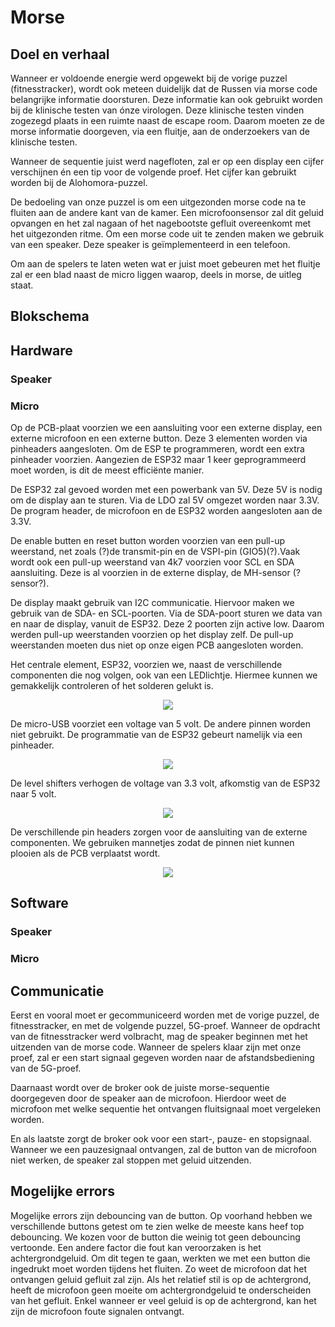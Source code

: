 # Morse

## Doel en verhaal
Wanneer er voldoende energie werd opgewekt bij de vorige puzzel (fitnesstracker), wordt ook meteen duidelijk dat de Russen via morse code belangrijke informatie doorsturen. Deze informatie kan ook gebruikt worden bij de klinische testen van ónze virologen. Deze klinische testen vinden zogezegd plaats in een ruimte naast de escape room. Daarom moeten ze de morse informatie doorgeven, via een fluitje, aan de onderzoekers van de klinische testen.

Wanneer de sequentie juist werd nagefloten, zal er op een display een cijfer verschijnen én een tip voor de volgende proef. Het cijfer kan gebruikt worden bij de Alohomora-puzzel.

De bedoeling van onze puzzel is om een uitgezonden morse code na te fluiten aan de andere kant van de kamer. Een microfoonsensor zal dit geluid opvangen en het zal nagaan of het nagebootste gefluit overeenkomt met het uitgezonden ritme. Om een morse code uit te zenden maken we gebruik van een speaker. Deze speaker is geïmplementeerd in een telefoon.

Om aan de spelers te laten weten wat er juist moet gebeuren met het fluitje zal er een blad naast de micro liggen waarop, deels in morse, de uitleg staat.

## Blokschema



## Hardware
### Speaker

### Micro
Op de PCB-plaat voorzien we een aansluiting voor een externe display, een externe microfoon en een externe button. Deze 3 elementen worden via pinheaders aangesloten. Om de ESP te programmeren, wordt een extra pinheader voorzien. Aangezien de ESP32 maar 1 keer geprogrammeerd moet worden, is dit de meest efficiënte manier. 

De ESP32 zal gevoed worden met een powerbank van 5V. Deze 5V is nodig om de display aan te sturen. Via de LDO zal 5V omgezet worden naar 3.3V. De program header, de microfoon en de ESP32 worden aangesloten aan de 3.3V.

De enable butten en reset button worden voorzien van een pull-up weerstand, net zoals (?)de transmit-pin en de VSPI-pin (GIO5)(?).Vaak wordt ook een pull-up weerstand van 4k7 voorzien voor SCL en SDA aansluiting. Deze is al voorzien in de externe display, de MH-sensor (? sensor?).

De display maakt gebruik van I2C communicatie. Hiervoor maken we gebruik van de SDA- en SCL-poorten. Via de SDA-poort sturen we data van en naar de display, vanuit de ESP32. Deze 2 poorten zijn active low. Daarom werden pull-up weerstanden voorzien op het display zelf. De pull-up weerstanden moeten dus niet op onze eigen PCB aangesloten worden.

Het centrale element, ESP32, voorzien we, naast de verschillende componenten die nog volgen, ook van een LEDlichtje. Hiermee kunnen we gemakkelijk controleren of het solderen gelukt is.
<p align="center">
  <img src=https://user-images.githubusercontent.com/78847177/115971593-9707d280-a549-11eb-82d4-021c228c60fe.png>
</p>

De micro-USB voorziet een voltage van 5 volt. De andere pinnen worden niet gebruikt. De programmatie van de ESP32 gebeurt namelijk via een pinheader.
<p align="center">
  <img src=https://user-images.githubusercontent.com/78847177/115971624-c9b1cb00-a549-11eb-8010-be407baed09c.png>
</p>

De level shifters verhogen de voltage van 3.3 volt, afkomstig van de ESP32 naar 5 volt.
<p align="center">
  <img src=https://user-images.githubusercontent.com/78847177/115971693-2e6d2580-a54a-11eb-963d-52924a602175.png>
</p>


De verschillende pin headers zorgen voor de aansluiting van de externe componenten. We gebruiken mannetjes zodat de pinnen niet kunnen plooien als de PCB verplaatst wordt.
<p align="center">
  <img src=https://user-images.githubusercontent.com/78847177/115971717-62e0e180-a54a-11eb-96f8-1c58a65d20aa.png>
</p>

## Software
### Speaker
### Micro

## Communicatie
Eerst en vooral moet er gecommuniceerd worden met de vorige puzzel, de fitnesstracker, en met de volgende puzzel, 5G-proef. Wanneer de opdracht van de fitnesstracker werd volbracht, mag de speaker beginnen met het uitzenden van de morse code.
Wanneer de spelers klaar zijn met onze proef, zal er een start signaal gegeven worden naar de afstandsbediening van de 5G-proef.

Daarnaast wordt over de broker ook de juiste morse-sequentie doorgegeven door de speaker aan de microfoon. Hierdoor weet de microfoon met welke sequentie het ontvangen fluitsignaal moet vergeleken worden.

En als laatste zorgt de broker ook voor een start-, pauze- en stopsignaal. Wanneer we een pauzesignaal ontvangen, zal de button van de microfoon niet werken, de speaker zal stoppen met geluid uitzenden.


## Mogelijke errors
Mogelijke errors zijn debouncing van de button. Op voorhand hebben we verschillende buttons getest om te zien welke de meeste kans heef top debouncing. We kozen voor de button die weinig tot geen debouncing vertoonde.
Een andere factor die fout kan veroorzaken is het achtergrondgeluid. Om dit tegen te gaan, werkten we met een button die ingedrukt moet worden tijdens het fluiten. Zo weet de microfoon dat het ontvangen geluid gefluit zal zijn. Als het relatief stil is op de achtergrond, heeft de microfoon geen moeite om achtergrondgeluid te onderscheiden van het gefluit. Enkel wanneer er veel geluid is op de achtergrond, kan het zijn de microfoon foute signalen ontvangt.
